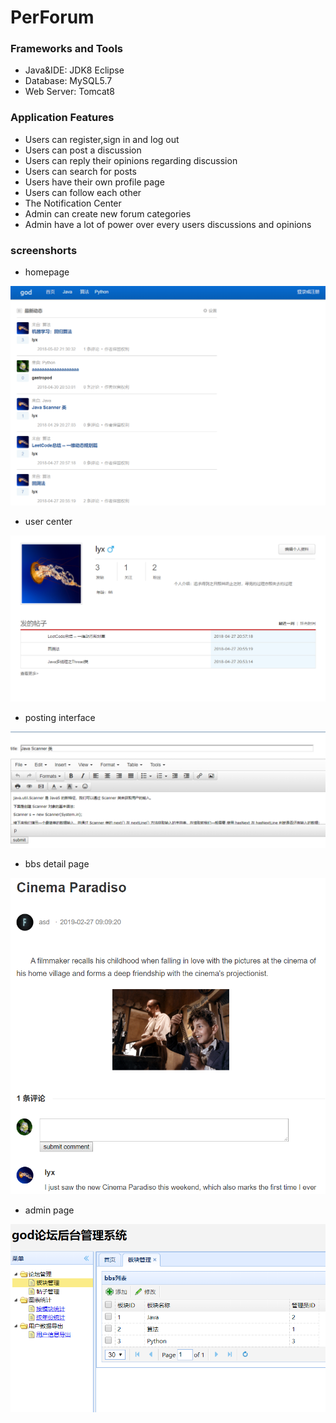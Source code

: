 # PerForum

### Frameworks and Tools
* Java&IDE: JDK8 Eclipse
* Database: MySQL5.7
* Web Server: Tomcat8

### Application Features
* Users can register,sign in and log out
* Users can post a discussion
* Users can reply their opinions regarding discussion
* Users can search for posts
* Users have their own profile page
* Users can follow each other
* The Notification Center 
* Admin can create new forum categories
* Admin have a lot of power over every users discussions and opinions
 
### screenshorts
* homepage   
   
![image](https://github.com/re0711/web1/blob/master/pic/index.PNG)


* user center  
   
![image](https://github.com/re0711/web1/blob/master/pic/center.png)


* posting interface   
   
![image](https://github.com/re0711/web1/blob/master/pic/write.png) 


* bbs detail page 

![image](https://github.com/re0711/web1/blob/master/pic/de.PNG) 


* admin page 

![image](https://github.com/re0711/web1/blob/master/pic/admin.PNG) 
